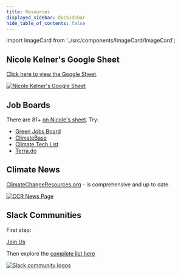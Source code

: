 ```yaml
---
title: Resources
displayed_sidebar: docSidebar
hide_table_of_contents: false
---
```

import ImageCard from '../src/components/ImageCard/ImageCard';

<!-- ## Start here

### Pick your climate solution

  <ImageCard 
        title="Electricity"
        description="In order to electrify everything with zero emissions, we need to upgrade our entire infrastructure"
        imageUrl="/img/electricity.png"
        linkUrl="/sector-electricity"
    />


Our growing database of:

- Organizations
- Communities
- Individuals
- Case studies
- [Technologies](../technologies)
- Skills
- Job categories
- Full [glossary](/glossary) of terms -->

## Nicole Kelner's Google Sheet

[Click here to view the Google Sheet](https://docs.google.com/spreadsheets/d/1QzarGBkRUvTSx8qu92O0d3zJ6XkblfyyMONSPUsoLgs/edit#gid=0).

[![Nicole Kelner's Google Sheet](../static/img/nicoles-spreadsheet.png)](https://docs.google.com/spreadsheets/d/1QzarGBkRUvTSx8qu92O0d3zJ6XkblfyyMONSPUsoLgs/edit#gid=0)

## Job Boards

There are 81+ [on Nicole's sheet](https://docs.google.com/spreadsheets/d/1QzarGBkRUvTSx8qu92O0d3zJ6XkblfyyMONSPUsoLgs/edit#gid=0). Try:

- [Green Jobs Board](https://www.greenjobsboard.us/)
- [ClimateBase](https://climatebase.org)
- [Climate Tech List](https://climatetechlist.com)
- [Terra.do](https://terra.do/climate-jobs/job-board/)

## Climate News

[ClimateChangeResources.org](https://climatechangeresources.org) - is comprehensive and up to date.

[![CCR News Page](/img/ccr-news-page.png)](https://climatechangeresources.org)

## Slack Communities

First step:

<a href="https://chat.climatetechhandbook.com" class="doc-button">Join Us</a>
<br/>

Then explore the [complete list here](https://www.climatefinance.xyz/climate-slack-communities)

[![Slack community logos](/img/slack-communities.png)](https://www.climatefinance.xyz/climate-slack-communities)
